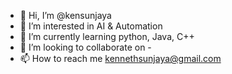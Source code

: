 - 👋 Hi, I’m @kensunjaya
- 👀 I’m interested in AI & Automation
- 🌱 I’m currently learning python, Java, C++
- 💞️ I’m looking to collaborate on -
- 📫 How to reach me kennethsunjaya@gmail.com

<!---
kensunjaya/kensunjaya is a ✨ special ✨ repository because its `README.md` (this file) appears on your GitHub profile.
You can click the Preview link to take a look at your changes.
--->
